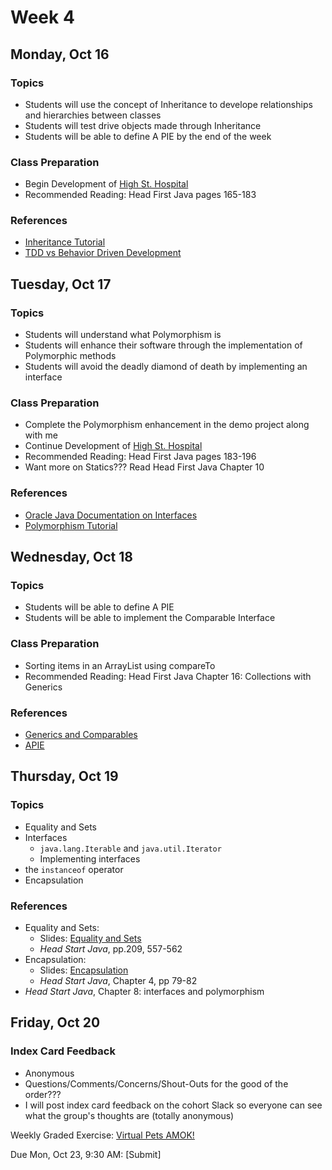 # Week 4

## Monday, Oct 16

### Topics

- Students will use the concept of Inheritance to develope relationships and hierarchies between classes
- Students will test drive objects made through Inheritance
- Students will be able to define A PIE by the end of the week

	
### Class Preparation

- Begin Development of [High St. Hospital](../exercises/hospital-project.md)
- Recommended Reading: Head First Java pages 165-183

### References

- [Inheritance Tutorial](https://www.tutorialspoint.com/java/java_inheritance.htm)
- [TDD vs Behavior Driven Development](https://www.youtube.com/watch?v=4QFYTQy47yA)



## Tuesday, Oct 17

### Topics

- Students will understand what Polymorphism is
- Students will enhance their software through the implementation of Polymorphic methods
- Students will avoid the deadly diamond of death by implementing an interface

### Class Preparation

- Complete the Polymorphism enhancement in the demo project along with me
- Continue Development of [High St. Hospital](../exercises/hospital-project.md)
- Recommended Reading: Head First Java pages 183-196
- Want more on Statics??? Read Head First Java Chapter 10

### References

- [Oracle Java Documentation on Interfaces](https://docs.oracle.com/javase/tutorial/java/IandI/index.html)
- [Polymorphism Tutorial](https://www.tutorialspoint.com/java/java_polymorphism.htm)



## Wednesday, Oct 18

### Topics

- Students will be able to define A PIE
- Students will be able to implement the Comparable Interface

	
### Class Preparation

- Sorting items in an ArrayList using compareTo
- Recommended Reading: Head First Java Chapter 16: Collections with Generics

### References

- [Generics and Comparables](./generics-and-comparable.md)
- [APIE](https://wecancodeit.github.io/java-slides/objects/a-pie/)



## Thursday, Oct 19

### Topics

- Equality and Sets
- Interfaces
	- `java.lang.Iterable` and `java.util.Iterator`
	- Implementing interfaces
- the `instanceof` operator
- Encapsulation

### References

- Equality and Sets:
	- Slides: [Equality and Sets](https://wecancodeit.github.io/java-slides/objects/equality-and-sets/)
	- *Head Start Java*, pp.209, 557-562
- Encapsulation:
	- Slides: [Encapsulation](https://wecancodeit.github.io/java-slides/objects/encapsulation/)
	- *Head Start Java*, Chapter 4, pp 79-82
- *Head Start Java*, Chapter 8: interfaces and polymorphism

	
## Friday, Oct 20

### Index Card Feedback
 
 - Anonymous
 - Questions/Comments/Concerns/Shout-Outs for the good of the order???
 - I will post index card feedback on the cohort Slack so everyone can see what the group's thoughts are (totally anonymous)


Weekly Graded Exercise: [Virtual Pets AMOK!](../exercises/virtual-pets-amok)

Due Mon, Oct 23, 9:30 AM: [Submit]

